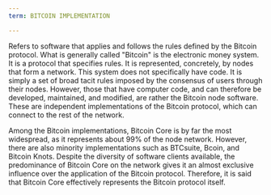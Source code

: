 ```yaml
---
term: BITCOIN IMPLEMENTATION

---
```

Refers to software that applies and follows the rules defined by the Bitcoin protocol. What is generally called "Bitcoin" is the electronic money system. It is a protocol that specifies rules. It is represented, concretely, by nodes that form a network. This system does not specifically have code. It is simply a set of broad tacit rules imposed by the consensus of users through their nodes. However, those that have computer code, and can therefore be developed, maintained, and modified, are rather the Bitcoin node software. These are independent implementations of the Bitcoin protocol, which can connect to the rest of the network.

Among the Bitcoin implementations, Bitcoin Core is by far the most widespread, as it represents about 99% of the node network. However, there are also minority implementations such as BTCsuite, Bcoin, and Bitcoin Knots. Despite the diversity of software clients available, the predominance of Bitcoin Core on the network gives it an almost exclusive influence over the application of the Bitcoin protocol. Therefore, it is said that Bitcoin Core effectively represents the Bitcoin protocol itself.